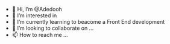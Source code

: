 - 👋 Hi, I’m @Adedooh
- 👀 I’m interested in 
- 🌱 I’m currently learning to beacome a Front End development
- 💞️ I’m looking to collaborate on ...
- 📫 How to reach me ...

<!---
Adedooh/Adedooh is a ✨ special ✨ repository because its `README.md` (this file) appears on your GitHub profile.
You can click the Preview link to take a look at your changes.
--->
